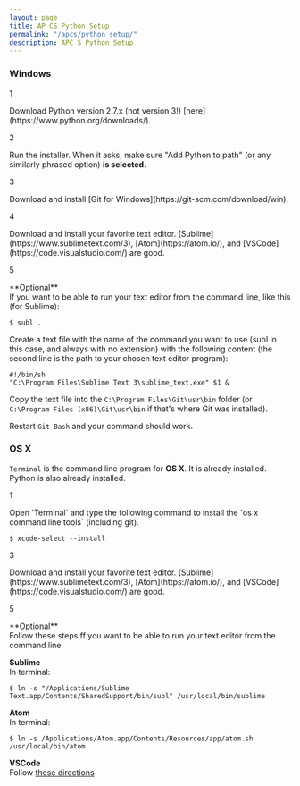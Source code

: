 ```yaml
---
layout: page
title: AP CS Python Setup
permalink: "/apcs/python_setup/"
description: APC S Python Setup
---
```



### Windows 

<div class="section listed" markdown="1">

  <p class="section-title">1</p>
  <div class="section" markdown="1">
  Download Python version 2.7.x (not version 3!) [here](https://www.python.org/downloads/).
  </div>

  <p class="section-title">2</p>
  <div class="section" markdown="1">
  Run the installer. When it asks, make sure "Add Python to path" (or any similarly phrased option) <strong>is selected</strong>.
  </div>

  <p class="section-title">3</p>
  <div class="section" markdown="1">
  Download and install [Git for Windows](https://git-scm.com/download/win).
  </div>

  <p class="section-title">4</p>
  <div class="section" markdown="1">
  Download and install your favorite text editor. [Sublime](https://www.sublimetext.com/3), [Atom](https://atom.io/), and [VSCode](https://code.visualstudio.com/) are good.
  </div>

  <p class="section-title">5</p>
  <div class="section" markdown="1">**Optional**<br>If you want to be able to run your text editor from the command line, like this (for Sublime):

```terminal
$ subl .
```

Create a text file with the name of the command you want to use (subl in this case, and always with no extension) with the following content (the second line is the path to your chosen text editor program):

```
#!/bin/sh
"C:\Program Files\Sublime Text 3\sublime_text.exe" $1 &
```


Copy the text file into the `C:\Program Files\Git\usr\bin` folder (or `C:\Program Files (x86)\Git\usr\bin` if that's where Git was installed).

Restart `Git Bash` and your command should work.
  </div>

</div>

### OS X

<div class="section listed" markdown="1">

  `Terminal` is the command line program for **OS X**. It is already installed. Python is also already installed.

  <p class="section-title">1</p>
  <div class="section" markdown="1">
  Open `Terminal` and type the following command to install the `os x command line tools` (including git).

```terminal
$ xcode-select --install
```
  </div>

  <p class="section-title">3</p>
  <div class="section" markdown="1">
  Download and install your favorite text editor. [Sublime](https://www.sublimetext.com/3), [Atom](https://atom.io/), and [VSCode](https://code.visualstudio.com/) are good.
  </div>

  <p class="section-title">5</p>
  <div class="section" markdown="1">**Optional**<br>Follow these steps ff you want to be able to run your text editor from the command line

  **Sublime**<br>In terminal:

```terminal
$ ln -s "/Applications/Sublime Text.app/Contents/SharedSupport/bin/subl" /usr/local/bin/sublime
```

  **Atom**<br>In terminal:

```terminal
$ ln -s /Applications/Atom.app/Contents/Resources/app/atom.sh /usr/local/bin/atom
```

  **VSCode**<br>Follow [these directions](https://code.visualstudio.com/docs/setup/mac#_command-line)
  </div>

</div>